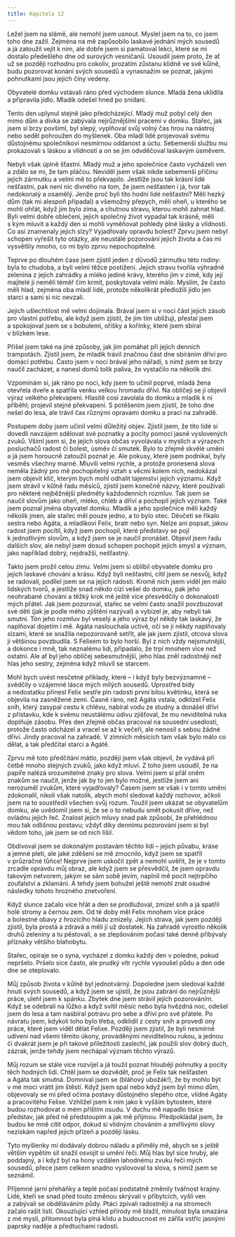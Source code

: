 ```yaml
---
title: Kapitola 12
---
```


Ležel jsem na slámě, ale nemohl jsem usnout. Myslel jsem na to, co jsem toho dne zažil. Zejména na mě zapůsobilo laskavé jednání mých sousedů a já zatoužil vejít k nim, ale dobře jsem si pamatoval lekci, které se mi dostalo předešlého dne od surových vesničanů. Usoudil jsem proto, že ať už se později rozhodnu pro cokoliv, prozatím zůstanu klidně ve své kůlně, budu pozorovat konání svých sousedů a vynasnažím se poznat, jakými pohnutkami jsou jejich činy vedeny.

Obyvatelé domku vstávali ráno před východem slunce. Mladá žena uklidila a připravila jídlo. Mladík odešel hned po snídani.

Tento den uplynul stejně jako předcházející. Mladý muž pobyl celý den mimo dům a dívka se zabývala nejrůznějšími pracemi v domku. Stařec, jak jsem si brzy povšiml, byl slepý, vyplňoval svůj volný čas hrou na nástroj nebo seděl pohroužen do myšlenek. Oba mladí lidé projevovali svému důstojnému společníkovi nesmírnou oddanost a úctu. Sebemenší službu mu prokazovali s láskou a vlídností a on se jim odvděčoval laskavým úsměvem.

Nebyli však úplně šťastni. Mladý muž a jeho společnice často vycházeli ven a zdálo se mi, že tam pláčou. Neviděl jsem však nikde sebemenší příčinu jejich zármutku a velmi mě to překvapilo. Jestliže jsou tak krásní lidé nešťastni, pak není nic divného na tom, že jsem nešťasten i já, tvor tak nedokonalý a osamělý. Jenže proč byli tito hodní lidé nešťastni? Měli hezký dům (tak mi alespoň připadal) a všemožný přepych, měli oheň, u kterého se mohli ohřát, když jim bylo zima, a chutnou stravu, kterou mohli zahnat hlad. Byli velmi dobře oblečeni, jejich společný život vypadal tak krásně, měli s kým mluvit a každý den si mohli vyměňovat pohledy plné lásky a vlídnosti. Co asi znamenaly jejich slzy? Vyjadřovaly opravdu bolest? Zprvu jsem nebyl schopen vyřešit tyto otázky, ale neustálé pozorování jejich života a čas mi vysvětlily mnoho, co mi bylo zprvu nepochopitelné.

Teprve po dlouhém čase jsem zjistil jeden z důvodů zármutku této rodiny: byla to chudoba, a byli velmi těžce postiženi. Jejich stravu tvořila výhradně zelenina z jejich zahrádky a mléko jediné krávy, kterého jim v zimě, kdy její majitelé ji neměli téměř čím krmit, poskytovala velmi málo. Myslím, že často měli hlad, zejména oba mladí lidé, protože několikrát předložili jídlo jen starci a sami si nic nevzali.

Jejich ušlechtilost mě velmi dojímala. Brával jsem si v noci část jejich zásob pro vlastní potřebu, ale když jsem zjistil, že jim tím ubližuji, přestal jsem a spokojoval jsem se s bobulemi, oříšky a kořínky, které jsem sbíral v blízkém lese.

Přišel jsem také na jiné způsoby, jak jim pomáhat při jejich den­ních trampotách. Zjistil jsem, že mladík trávil značnou část dne sbíráním dříví pro domácí potřebu. Často jsem v noci brával jeho nářadí, s nímž jsem se brzy naučil zacházet, a nanesl domů tolik paliva, že vystačilo na několik dní.

Vzpomínám si, jak ráno po noci, kdy jsem to učinil poprvé, mladá žena otevřela dveře a spatřila venku velkou hromadu dříví. Na obličeji se jí objevil výraz velkého překvapení. Hlasitě cosi zavolala do domku a mladík k ní přiběhl; projevil stejné překvapení. S potěšením jsem zjistil, že toho dne nešel do lesa, ale trávil čas různými opravami domku a prací na zahradě.

Postupem doby jsem učinil velmi důležitý objev. Zjistil jsem, že tito lidé si dovedli navzájem sdělovat své poznatky a pocity pomocí jasně vyslovených zvuků. Všiml jsem si, že jejich slova občas vyvolávala v myslích a výrazech posluchačů radost či bolest, úsměv či smutek. Bylo to zřejmě skvělé umění a já jsem horoucně zatoužil poznat je. Ale pokusy, které jsem podnikal, byly vesměs všechny marné. Mluvili velmi rychle, a protože pronesená slova neměla žádný pro mě pochopitelný vztah s věcmi kolem nich, nedokázal jsem objevit klíč, kterým bych mohl odhalit tajemství jejich významu. Když jsem strávil v kůlně řadu měsíců, zjistil jsem konečně názvy, které používali pro některé nejběžnější předměty každodenních rozmluv. Tak jsem se naučil slovům jako oheň, mléko, chléb a dříví a pochopil jejich význam. Také jsem poznal jména obyvatel domku. Mladík a jeho společnice měli každý několik jmen, ale stařec měl pouze jedno, a to bylo otec. Děvčeti se říkalo sestra nebo Agáta, a mladíkovi Felix, bratr nebo syn. Nelze ani popsat, jakou radost jsem pocítil, když jsem pochopil, které představy se pojí k jednotlivým slovům, a když jsem se je naučil pronášet. Objevil jsem řadu dalších slov, ale nebyl jsem dosud schopen pochopit jejich smysl a význam, jako například dobrý, nejdražší, nešťastný.

Takto jsem prožil celou zimu. Velmi jsem si oblíbil obyvatele domku pro jejich laskavé chování a krásu. Když byli nešťastni, cítil jsem se nesvůj, když se radovali, podílel jsem se na jejich radosti. Kromě nich jsem viděl jen málo lidských tvorů, a jestliže snad někdo cizí vešel do domku, pak jeho neohrabané chování a těžký krok mě ještě více přesvědčily o dokonalosti mých přátel. Jak jsem pozoroval, stařec se velmi často snažil povzbuzovat své děti (jak je podle mého zjištění nazýval) a vybízel je, aby nebyli tak smutní. Tón jeho rozmluv byl veselý a jeho výraz byl někdy tak laskavý, že naplňoval dojetím i mě. Agáta naslouchala uctivě, oči se jí někdy naplňovaly slzami, které se snažila nepozorovaně setřít, ale jak jsem zjistil, otcova slova ji většinou povzbudila. S Felixem to bylo horší. Byl z nich vždy nejsmutnější, a dokonce i mně, tak neznalému lidí, připadalo, že trpí mnohem více než ostatní. Ale ať byl jeho obličej sebesmutnější, jeho hlas zněl radostněji než hlas jeho sestry, zejména když mluvil se starcem.

Mohl bych uvést nesčetné příklady, které – i když byly bezvýznamné – svědčily o vzájemné lásce mých milých sousedů. Upro­střed bídy a nedostatku přinesl Felix sestře pln radosti první bílou květinku, která se objevila na zasněžené zemi. Časně ráno, než Agáta vstala, odklízel Felix sníh, který zasypal cestu k chlévu, nabíral vodu ze studny a donášel dříví z přístavku, kde k svému neustálému údivu zjišťoval, že mu neviditelná ruka doplňuje zásobu. Přes den zřejmě občas pracoval na sousední usedlosti, protože často odcházel a vracel se až k večeři, ale nenosil s sebou žádné dříví. Jindy pracoval na zahradě. V zimních měsících tam však bylo málo co dělat, a tak předčítal starci a Agátě.

Zprvu mě toto předčítání mátlo, později jsem však objevil, že vydává při četbě mnoho stejných zvuků, jako když mluví. Z toho jsem usoudil, že na papíře nalézá srozumitelné znaky pro slova. Velmi jsem si přál oněm znakům se naučit, jenže jak by to jen bylo možné, jestliže jsem ani nerozuměl zvukům, které vyjadřovaly? Časem jsem se však i v tomto umění zdokonalil, nikoli však natolik, abych mohl sledovat každý rozhovor, ačkoli jsem na to soustředil všechen svůj rozum. Toužil jsem ukázat se obyvatelům domku, ale uvědomil jsem si, že se o to nebudu smět pokusit dříve, než ovládnu jejich řeč. Znalost jejich mluvy snad pak způsobí, že přehlédnou mou tak odlišnou postavu; vždyť díky dennímu pozorování jsem si byl vědom toho, jak jsem se od nich lišil.

Obdivoval jsem se dokonalým postavám těchto lidí – jejich půvabu, kráse a jemné pleti, ale jaké zděšení se mě zmocnilo, když jsem se spatřil v průzračné tůňce! Nejprve jsem uskočil zpět a nemohl uvěřit, že je v tomto zrcadle opravdu můj obraz, ale když jsem se přesvědčil, že jsem opravdu takovým netvorem, jakým se sám sobě jevím, naplnil mě pocit nejtrpčího zoufalství a zklamání. A tehdy jsem bohužel ještě nemohl znát osudné následky tohoto hrozného znetvoření.

Když slunce začalo více hřát a den se prodlužoval, zmizel sníh a já spatřil holé stromy a černou zem. Od té doby měl Felix mnohem více práce a bolestné obavy z hrozícího hladu zmizely. Jejich strava, jak jsem později zjistil, byla prostá a zdravá a měli jí už dostatek. Na zahradě vyrostlo několik druhů zeleniny a tu pěstovali, a se zlepšováním počasí také denně přibývaly příznaky většího blahobytu.

Stařec, opíraje se o syna, vycházel z domku každý den v poledne, pokud nepršelo. Pršelo sice často, ale prudký vítr rychle vysoušel půdu a den ode dne se oteplovalo.

Můj způsob života v kůlně byl jednotvárný. Dopoledne jsem sledoval každé hnutí svých sousedů, a když jsem se ujistil, že jsou zabráni do nejrůznější práce, ulehl jsem k spánku. Zbytek dne jsem strávil jejich pozorováním. Když se odebrali na lůžko a když svítil měsíc nebo byla hvězdná noc, odešel jsem do lesa a tam nasbíral potravu pro sebe a dříví pro své přátele. Po návratu jsem, kdykoli toho bylo třeba, odklidil z cesty sníh a provedl ony práce, které jsem viděl dělat Felixe. Později jsem zjistil, že byli nesmírně udiveni nad všemi těmito úkony, prováděnými neviditelnou rukou, a jednou či dvakrát jsem je při takové příležitosti zaslechl, jak použili slov dobrý duch, zázrak, jenže tehdy jsem nechápal význam těchto výrazů.

Můj rozum se stále více rozvíjel a já toužil poznat hlouběji pohnutky a pocity těch hodných lidí. Chtěl jsem se dozvědět, proč je Felix tak nešťasten a Agáta tak smutná. Domníval jsem se (bláhový ubožák!), že by mohlo být v mé moci vrátit jim štěstí. Když jsem spal nebo když jsem byl mimo dům, objevovaly se mi před očima postavy důstojného slepého otce, vlídné Agáty a pracovitého Felixe. Vzhlížel jsem k nim jako k vyšším bytostem, které budou rozhodovat o mém příštím osudu. V duchu mě napadlo tisíce představ, jak před ně předstoupím a jak mě přijmou. Předpokládal jsem, že budou ke mně cítit odpor, dokud si vlídným chováním a smířlivými slovy nezískám napřed jejich přízeň a později lásku.

Tyto myšlenky mi dodávaly dobrou náladu a přiměly mě, abych se s ještě větším vypětím sil snažil osvojit si umění řeči. Můj hlas byl sice hrubý, ale poddajný, a i když byl na hony vzdálen lahodnému zvuku řeči mých sousedů, přece jsem celkem snadno vyslovoval ta slova, s nimiž jsem se seznámil.

Příjemné jarní přeháňky a teplé počasí podstatně změnily tvářnost krajiny. Lidé, kteří se snad před touto změnou skrývali v příbytcích, vyšli ven a zabývali se obděláváním půdy. Ptáci zpívali radostněji a na stromech začalo rašit listí. Okouzlující vzhled přírody mě blažil, minulost byla smazána z mé mysli, přítomnost byla plná klidu a budoucnost mi zářila vstříc jasnými paprsky naděje a předtuchami radostí.

